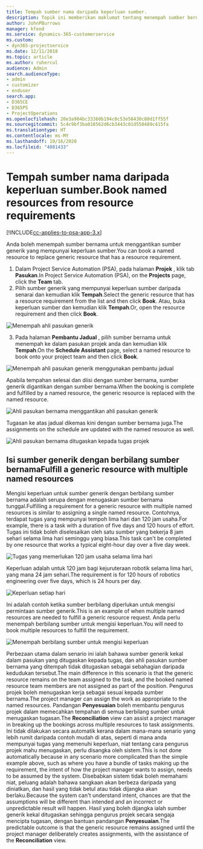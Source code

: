 ```yaml
---
title: Tempah sumber nama daripada keperluan sumber.
description: Topik ini memberikan maklumat tentang menempah sumber bernama untuk keperluan sumber generik.
author: JohnPBurrows
manager: kfend
ms.service: dynamics-365-customerservice
ms.custom:
- dyn365-projectservice
ms.date: 12/11/2018
ms.topic: article
ms.author: ruhercul
audience: Admin
search.audienceType:
- admin
- customizer
- enduser
search.app:
- D365CE
- D365PS
- ProjectOperations
ms.openlocfilehash: 20e3a904bc33360b194c0c53e58430c80d1ff55f
ms.sourcegitcommit: 5c4c9bf3ba018562d6cb3443c01d550489c415fa
ms.translationtype: HT
ms.contentlocale: ms-MY
ms.lasthandoff: 10/16/2020
ms.locfileid: "4081433"
---
```

# <a name="book-named-resources-from-resource-requirements"></a><span data-ttu-id="936da-103">Tempah sumber nama daripada keperluan sumber.</span><span class="sxs-lookup"><span data-stu-id="936da-103">Book named resources from resource requirements</span></span>

[!INCLUDE[cc-applies-to-psa-app-3.x](../includes/cc-applies-to-psa-app-3x.md)]

<span data-ttu-id="936da-104">Anda boleh menempah sumber bernama untuk menggantikan sumber generik yang mempunyai keperluan sumber.</span><span class="sxs-lookup"><span data-stu-id="936da-104">You can book a named resource to replace generic resource that has a resource requirement.</span></span>

1. <span data-ttu-id="936da-105">Dalam Project Service Automation (PSA), pada halaman **Projek** , klik tab **Pasukan**.</span><span class="sxs-lookup"><span data-stu-id="936da-105">In Project Service Automation (PSA), on the **Projects** page, click the **Team** tab.</span></span>
2. <span data-ttu-id="936da-106">Pilih sumber generik yang mempunyai keperluan sumber daripada senarai dan kemudian klik **Tempah**.</span><span class="sxs-lookup"><span data-stu-id="936da-106">Select the generic resource that has a resource requirement from the list and then click **Book**.</span></span> <span data-ttu-id="936da-107">Atau, buka keperluan sumber dan kemudian klik **Tempah**.</span><span class="sxs-lookup"><span data-stu-id="936da-107">Or, open the resource requirement and then click **Book**.</span></span>


![Menempah ahli pasukan generik](media/RM-how-to-14.png)


3. <span data-ttu-id="936da-109">Pada halaman **Pembantu Jadual** , pilih sumber bernama untuk menempah ke dalam pasukan projek anda dan kemudian klik **Tempah**.</span><span class="sxs-lookup"><span data-stu-id="936da-109">On the **Schedule Assistant** page, select a named resource to book onto your project team and then click **Book**.</span></span>

![Menempah ahli pasukan generik menggunakan pembantu jadual](media/RM-how-to-15.png)

<span data-ttu-id="936da-111">Apabila tempahan selesai dan diisi dengan sumber bernama, sumber generik digantikan dengan sumber bernama.</span><span class="sxs-lookup"><span data-stu-id="936da-111">When the booking is complete and fulfilled by a named resource, the generic resource is replaced with the named resource.</span></span>

![Ahli pasukan bernama menggantikan ahli pasukan generik](media/RM-how-to-16.png)

<span data-ttu-id="936da-113">Tugasan ke atas jadual dikemas kini dengan sumber bernama juga.</span><span class="sxs-lookup"><span data-stu-id="936da-113">The assignments on the schedule are updated with the named resource as well.</span></span>

![Ahli pasukan bernama ditugaskan kepada tugas projek](media/RM-how-to-17.png)

## <a name="fulfill-a-generic-resource-with-multiple-named-resources"></a><span data-ttu-id="936da-115">Isi sumber generik dengan berbilang sumber bernama</span><span class="sxs-lookup"><span data-stu-id="936da-115">Fulfill a generic resource with multiple named resources</span></span>
<span data-ttu-id="936da-116">Mengisi keperluan untuk sumber generik dengan berbilang sumber bernama adalah serupa dengan menugaskan sumber bernama tunggal.</span><span class="sxs-lookup"><span data-stu-id="936da-116">Fulfilling a requirement for a generic resource with multiple named resources is similar to assigning a single named resource.</span></span> <span data-ttu-id="936da-117">Contohnya, terdapat tugas yang mempunyai tempoh lima hari dan 120 jam usaha.</span><span class="sxs-lookup"><span data-stu-id="936da-117">For example, there is a task with a duration of five days and 120 hours of effort.</span></span> <span data-ttu-id="936da-118">Tugas ini tidak boleh diselesaikan oleh satu sumber yang bekerja 8 jam sehari selama lima hari seminggu yang biasa.</span><span class="sxs-lookup"><span data-stu-id="936da-118">This task can't be completed by one resource that works a typical eight-hour day over a five day week.</span></span> 

![Tugas yang memerlukan 120 jam usaha selama lima hari](media/RM-how-to-21.png)

<span data-ttu-id="936da-120">Keperluan adalah untuk 120 jam bagi kejuruteraan robotik selama lima hari, yang mana 24 jam sehari.</span><span class="sxs-lookup"><span data-stu-id="936da-120">The requirement is for 120 hours of robotics engineering over five days, which is 24 hours per day.</span></span>

![Keperluan setiap hari](media/RM-how-to-22.png)

<span data-ttu-id="936da-122">Ini adalah contoh ketika sumber berbilang diperlukan untuk mengisi permintaan sumber generik.</span><span class="sxs-lookup"><span data-stu-id="936da-122">This is an example of when multiple named resources are needed to fulfill a generic resource request.</span></span> <span data-ttu-id="936da-123">Anda perlu menempah berbilang sumber untuk mengisi keperluan.</span><span class="sxs-lookup"><span data-stu-id="936da-123">You will need to book multiple resources to fulfill the requirement.</span></span>

![Menempah berbilang sumber untuk mengisi keperluan](media/RM-how-to-23.png)

<span data-ttu-id="936da-125">Perbezaan utama dalam senario ini ialah bahawa sumber generik kekal dalam pasukan yang ditugaskan kepada tugas, dan ahli pasukan sumber bernama yang ditempah tidak ditugaskan sebagai sebahagian daripada kedudukan tersebut.</span><span class="sxs-lookup"><span data-stu-id="936da-125">The main difference in this scenario is that the generic resource remains on the team assigned to the task, and the booked named resource team members are not assigned as part of the position.</span></span> <span data-ttu-id="936da-126">Pengurus projek boleh menugaskan kerja sebagai sesuai kepada sumber bernama.</span><span class="sxs-lookup"><span data-stu-id="936da-126">The project manager can assign the work as appropriate to the named resources.</span></span> <span data-ttu-id="936da-127">Pandangan **Penyesuaian** boleh membantu pengurus projek dalam memecahkan tempahan di semua berbilang sumber untuk menugaskan tugasan.</span><span class="sxs-lookup"><span data-stu-id="936da-127">The **Reconciliation** view can assist a project manager in breaking up the bookings across multiple resources to task assignments.</span></span> <span data-ttu-id="936da-128">Ini tidak dilakukan secara automatik kerana dalam mana-mana senario yang lebih rumit daripada contoh mudah di atas, seperti di mana anda mempunyai tugas yang memenuhi keperluan, niat tentang cara pengurus projek mahu menugaskan, perlu disangka oleh sistem.</span><span class="sxs-lookup"><span data-stu-id="936da-128">This is not done automatically because in any scenario more complicated than the simple example above, such as where you have a bundle of tasks making up the requirement, the intent of how the project manager wants to assign, needs to be assumed by the system.</span></span> <span data-ttu-id="936da-129">Disebabkan sistem tidak boleh memahami niat, peluang adalah bahawa sangkaan akan berbeza daripada yang diniatkan, dan hasil yang tidak betul atau tidak dijangka akan berlaku.</span><span class="sxs-lookup"><span data-stu-id="936da-129">Because the system can't understand intent, chances are that the assumptions will be different than intended and an incorrect or unpredictable result will happen.</span></span> <span data-ttu-id="936da-130">Hasil yang boleh dijangka ialah sumber generik kekal ditugaskan sehingga pengurus projek secara sengaja mencipta tugasan, dengan bantuan pandangan **Penyesuaian**.</span><span class="sxs-lookup"><span data-stu-id="936da-130">The predictable outcome is that the generic resource remains assigned until the project manager deliberately creates assignments, with the assistance of the **Reconciliation** view.</span></span>


